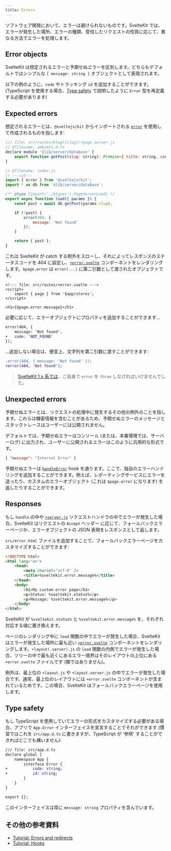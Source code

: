 ```yaml
---
title: Errors
---
```


ソフトウェア開発において、エラーは避けられないものです。SvelteKit では、エラーが発生した場所、エラーの種類、受信したリクエストの性質に応じて、異なる方法でエラーを処理します。

## Error objects

SvelteKit は想定されるエラーと予期せぬエラーを区別します。どちらもデフォルトではシンプルな `{ message: string }` オブジェクトとして表現されます。

以下の例のように、`code` やトラッキング `id` を追加することができます。(TypeScript を使用する場合、[Type safety](errors#type-safety) で説明したように `Error` 型を再定義する必要があります)

## Expected errors

想定されるエラーとは、`@sveltejs/kit` からインポートされる [`error`](modules#sveltejs-kit-error) を使用して作成されるものを指します:

```js
/// file: src/routes/blog/[slug]/+page.server.js
// @filename: ambient.d.ts
declare module '$lib/server/database' {
	export function getPost(slug: string): Promise<{ title: string, content: string } | undefined>
}

// @filename: index.js
// ---cut---
import { error } from '@sveltejs/kit';
import * as db from '$lib/server/database';

/** @type {import('./$types').PageServerLoad} */
export async function load({ params }) {
	const post = await db.getPost(params.slug);

	if (!post) {
		error(404, {
			message: 'Not found'
		});
	}

	return { post };
}
```

これは SvelteKit が catch する例外をスローし、それによってレスポンスのステータスコードを 404 に設定し、[`+error.svelte`](routing#error) コンポーネントをレンダリングします。`$page.error` は `error(...)` に第二引数として渡されたオブジェクトです。

```svelte
<!--- file: src/routes/+error.svelte --->
<script>
	import { page } from '$app/stores';
</script>

<h1>{$page.error.message}</h1>
```

必要に応じて、エラーオブジェクトにプロパティを追加することができます…

```diff
error(404, {
	message: 'Not found',
+	code: 'NOT_FOUND'
});
```

…追加しない場合は、便宜上、文字列を第二引数に渡すことができます:

```diff
-error(404, { message: 'Not found' });
+error(404, 'Not found');
```

> [SvelteKit 1.x 系では](migrating-to-sveltekit-2#redirect-and-error-are-no-longer-thrown-by-you)、ご自身で `error` を `throw` しなければいけませんでした。

## Unexpected errors

予期せぬエラーとは、リクエストの処理中に発生するその他の例外のことを指します。これらは機密情報を含むことがあるため、予期せぬエラーのメッセージとスタックトレースはユーザーには公開されません。

デフォルトでは、予期せぬエラーはコンソール (または、本番環境では、サーバーログ) に出力され、ユーザーに公開されるエラーはこのように汎用的な形式です。

```json
{ "message": "Internal Error" }
```

予期せぬエラーは [`handleError`](hooks#shared-hooks-handleerror) hook を通ります。ここで、独自のエラーハンドリングを追加することができます。例えば、レポーティングサービスにエラーを送ったり、カスタムのエラーオブジェクト (これは `$page.error` になります) を返したりすることができます。

## Responses

もし `handle` の中や [`+server.js`](routing#server) リクエストハンドラの中でエラーが発生した場合、SvelteKit はリクエストの `Accept` ヘッダー に応じて、フォールバックエラーページか、エラーオブジェクトの JSON 表現をレスポンスとして返します。

`src/error.html` ファイルを追加することで、フォールバックエラーページをカスタマイズすることができます:

```html
<!DOCTYPE html>
<html lang="en">
	<head>
		<meta charset="utf-8" />
		<title>%sveltekit.error.message%</title>
	</head>
	<body>
		<h1>My custom error page</h1>
		<p>Status: %sveltekit.status%</p>
		<p>Message: %sveltekit.error.message%</p>
	</body>
</html>
```

SvelteKit が `%sveltekit.status%` と `%sveltekit.error.message%` を、それぞれ対応する値に置き換えます。

ページのレンダリング中に `load` 関数の中でエラーが発生した場合、SvelteKit はエラーが発生した場所に最も近い [`+error.svelte`](routing#error) コンポーネントをレンダリングします。`+layout(.server).js` の `load` 関数の内側でエラーが発生した場合、ツリーの中で最も近くにあるエラー境界はそのレイアウトの上位にある `+error.svelte` ファイルです (隣ではありません)。

例外は、最上位の `+layout.js` や `+layout.server.js` の中でエラーが発生した場合です。通常、最上位のレイアウトには `+error.svelte` コンポーネントが含まれているためです。この場合、SvelteKit はフォールバックエラーページを使用します。

## Type safety

もし TypeScript を使用していてエラーの形式をカスタマイズする必要がある場合、アプリで `App.Error` インターフェイスを宣言することでそれができます (慣習ではこれを `src/app.d.ts` に書きますが、TypeScript が '参照' することができればどこでも構いません):

```diff
/// file: src/app.d.ts
declare global {
	namespace App {
		interface Error {
+			code: string;
+			id: string;
		}
	}
}

export {};
```

このインターフェイスは常に `message: string` プロパティを含んでいます。

## その他の参考資料

- [Tutorial: Errors and redirects](https://learn.svelte.jp/tutorial/error-basics)
- [Tutorial: Hooks](https://learn.svelte.jp/tutorial/handle)
